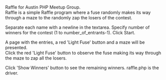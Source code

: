 Raffle for Austin PHP Meetup Group.  
Raffle is a simple Raffle program where a fuse randomly makes its way through a maze to the randomly zap the losers of the contest.

Separate each name with a newline in the textarea.  Specify number of winners for the contest (1 to number_of_entrants-1).  Click Start.

A page with the entries, a red 'Light Fuse' button and a maze will be presented.  
Click the red 'Light Fuse' button to observe the fuse making its way through the maze to zap all the losers.

Click 'Show Winners' button to see the remaining winners.
raffle.php is the driver.  
